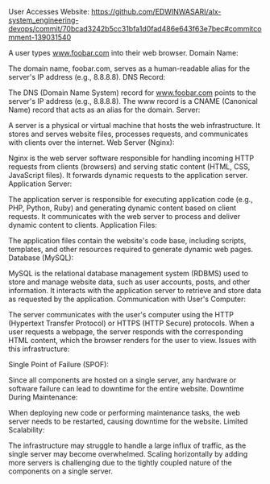 User Accesses Website:
https://github.com/EDWINWASARI/alx-system_engineering-devops/commit/70bcad3242b5cc31bfa1d0fad486e643f63e7bec#commitcomment-139031540

A user types www.foobar.com into their web browser.
Domain Name:

The domain name, foobar.com, serves as a human-readable alias for the server's IP address (e.g., 8.8.8.8).
DNS Record:

The DNS (Domain Name System) record for www.foobar.com points to the server's IP address (e.g., 8.8.8.8). The www record is a CNAME (Canonical Name) record that acts as an alias for the domain.
Server:

A server is a physical or virtual machine that hosts the web infrastructure. It stores and serves website files, processes requests, and communicates with clients over the internet.
Web Server (Nginx):

Nginx is the web server software responsible for handling incoming HTTP requests from clients (browsers) and serving static content (HTML, CSS, JavaScript files). It forwards dynamic requests to the application server.
Application Server:

The application server is responsible for executing application code (e.g., PHP, Python, Ruby) and generating dynamic content based on client requests. It communicates with the web server to process and deliver dynamic content to clients.
Application Files:

The application files contain the website's code base, including scripts, templates, and other resources required to generate dynamic web pages.
Database (MySQL):

MySQL is the relational database management system (RDBMS) used to store and manage website data, such as user accounts, posts, and other information. It interacts with the application server to retrieve and store data as requested by the application.
Communication with User's Computer:

The server communicates with the user's computer using the HTTP (Hypertext Transfer Protocol) or HTTPS (HTTP Secure) protocols. When a user requests a webpage, the server responds with the corresponding HTML content, which the browser renders for the user to view.
Issues with this infrastructure:

Single Point of Failure (SPOF):

Since all components are hosted on a single server, any hardware or software failure can lead to downtime for the entire website.
Downtime During Maintenance:

When deploying new code or performing maintenance tasks, the web server needs to be restarted, causing downtime for the website.
Limited Scalability:

The infrastructure may struggle to handle a large influx of traffic, as the single server may become overwhelmed. Scaling horizontally by adding more servers is challenging due to the tightly coupled nature of the components on a single server.
